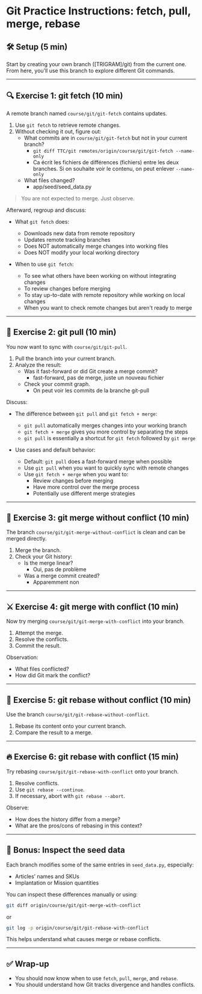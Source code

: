 # Git Practice Instructions: fetch, pull, merge, rebase

## 🛠️ Setup (5 min)
Start by creating your own branch ([TRIGRAM]/git) from the current one.
From here, you’ll use this branch to explore different Git commands.

---

## 🔍 Exercise 1: git fetch (10 min)

A remote branch named `course/git/git-fetch` contains updates.

1. Use `git fetch` to retrieve remote changes.
2. Without checking it out, figure out:
   - What commits are in `course/git/git-fetch` but not in your current branch?
      - `git diff TTC/git remotes/origin/course/git/git-fetch --name-only`
      - Ca écrit les fichiers de différences (fichiers) entre les deux branches. Si on souhaite voir le contenu, on peut enlever `--name-only`
   - What files changed?
      - app/seed/seed_data.py

> You are not expected to merge. Just observe.

Afterward, regroup and discuss:
- What `git fetch` does:
  - Downloads new data from remote repository
  - Updates remote tracking branches
  - Does NOT automatically merge changes into working files
  - Does NOT modify your local working directory

- When to use `git fetch`:
  - To see what others have been working on without integrating changes
  - To review changes before merging
  - To stay up-to-date with remote repository while working on local changes
  - When you want to check remote changes but aren't ready to merge

---

## 🔄 Exercise 2: git pull (10 min)

You now want to sync with `course/git/git-pull`.

1. Pull the branch into your current branch.
2. Analyze the result:
   - Was it fast-forward or did Git create a merge commit?
      - fast-forward, pas de merge, juste un nouveau fichier
   - Check your commit graph.
      - On peut voir les commits de la branche git-pull

Discuss:
- The difference between `git pull` and `git fetch + merge`:
  - `git pull` automatically merges changes into your working branch
  - `git fetch + merge` gives you more control by separating the steps
  - `git pull` is essentially a shortcut for `git fetch` followed by `git merge`

- Use cases and default behavior:
  - Default: `git pull` does a fast-forward merge when possible
  - Use `git pull` when you want to quickly sync with remote changes
  - Use `git fetch + merge` when you want to:
    - Review changes before merging
    - Have more control over the merge process
    - Potentially use different merge strategies

---

## 🔀 Exercise 3: git merge without conflict (10 min)

The branch `course/git/git-merge-without-conflict` is clean and can be merged directly.

1. Merge the branch.
2. Check your Git history:
   - Is the merge linear?
      - Oui, pas de problème
   - Was a merge commit created?
      - Apparemment non

---

## ⚔️ Exercise 4: git merge with conflict (10 min)

Now try merging `course/git/git-merge-with-conflict` into your branch.

1. Attempt the merge.
2. Resolve the conflicts.
3. Commit the result.

Observation:
- What files conflicted?
- How did Git mark the conflict?

---

## 🧬 Exercise 5: git rebase without conflict (10 min)

Use the branch `course/git/git-rebase-without-conflict`.

1. Rebase its content onto your current branch.
2. Compare the result to a merge.

---

## 🔥 Exercise 6: git rebase with conflict (15 min)

Try rebasing `course/git/git-rebase-with-conflict` onto your branch.

1. Resolve conflicts.
2. Use `git rebase --continue`.
3. If necessary, abort with `git rebase --abort`.

Observe:
- How does the history differ from a merge?
- What are the pros/cons of rebasing in this context?

---

## 🧪 Bonus: Inspect the seed data

Each branch modifies some of the same entries in `seed_data.py`, especially:
- Articles’ names and SKUs
- Implantation or Mission quantities

You can inspect these differences manually or using:
```bash
git diff origin/course/git/git-merge-with-conflict
```
or
```bash
git log -p origin/course/git/git-rebase-with-conflict
```

This helps understand what causes merge or rebase conflicts.

---

## ✅ Wrap-up

- You should now know when to use `fetch`, `pull`, `merge`, and `rebase`.
- You should understand how Git tracks divergence and handles conflicts.